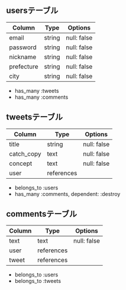 ## usersテーブル

| Column      | Type   | Options     |
| ----------- | ------ | ----------- |
| email       | string | null: false |
| password    | string | null: false |
| nickname    | string | null: false |
| prefecture  | string | null: false |
| city        | string | null: false |

- has_many :tweets
- has_many :comments

## tweetsテーブル

| Column      | Type       | Options     |
| ----------- | ---------- | ----------- |
| title       | string     | null: false |
| catch_copy  | text       | null: false |
| concept     | text       | null: false |
| user        | references |             |

- belongs_to :users
- has_many :comments, dependent: :destroy

## commentsテーブル

| Column      | Type       | Options     |
| ----------- | ---------- | ----------- |
| text        | text       | null: false |
| user        | references |             |
| tweet       | references |             |

- belongs_to :users
- belongs_to :tweets